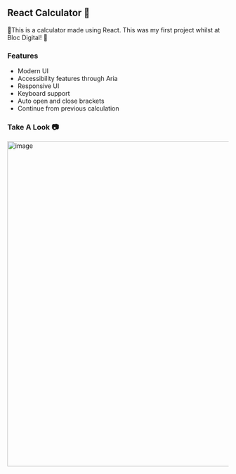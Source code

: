 ## React Calculator 🧮

🎉This is a calculator made using React. This was my first project whilst at Bloc Digital! 🎉

### Features
- Modern UI
- Accessibility features through Aria
- Responsive UI
- Keyboard support
- Auto open and close brackets
- Continue from previous calculation



### Take A Look 📷

<img width="642" height="739" alt="image" src="https://github.com/user-attachments/assets/2ac1fb80-9b27-44ee-8ce0-02632fb5c894" />
